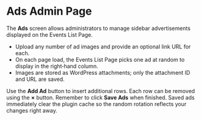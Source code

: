 # Ads Admin Page

The **Ads** screen allows administrators to manage sidebar advertisements displayed on the Events List Page.

- Upload any number of ad images and provide an optional link URL for each.
- On each page load, the Events List Page picks one ad at random to display in the right‑hand column.
- Images are stored as WordPress attachments; only the attachment ID and URL are saved.

Use the **Add Ad** button to insert additional rows. Each row can be removed using the **×** button. Remember to click **Save Ads** when finished. Saved ads immediately clear the plugin cache so the random rotation reflects your changes right away.
